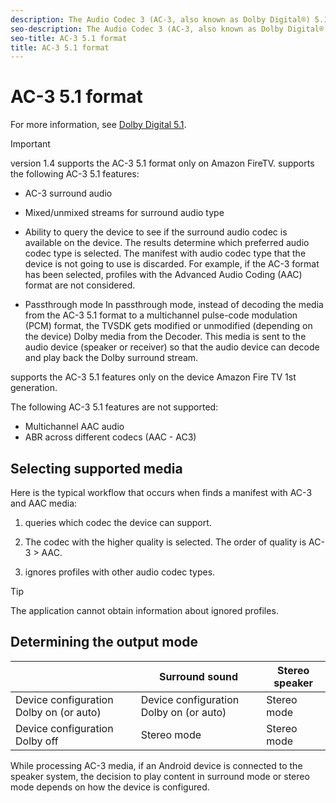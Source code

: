 ```yaml
---
description: The Audio Codec 3 (AC-3, also known as Dolby Digital®) 5.1 format, allows content providers to compress the size of multichannel audio files without impairing the sound quality. AC-3 is a 5.1 format, which means that it provides five full-bandwidth channels for a richer user experience.
seo-description: The Audio Codec 3 (AC-3, also known as Dolby Digital®) 5.1 format, allows content providers to compress the size of multichannel audio files without impairing the sound quality. AC-3 is a 5.1 format, which means that it provides five full-bandwidth channels for a richer user experience.
seo-title: AC-3 5.1 format
title: AC-3 5.1 format
---
```


# AC-3 5.1 format

For more information, see [Dolby Digital 5.1](http://www.dolby.com/us/en/technologies/dolby-digital.html).

>[!IMPORTANT]
>
>version 1.4 supports the AC-3 5.1 format only on Amazon FireTV.
supports the following AC-3 5.1 features:
* AC-3 surround audio
* Mixed/unmixed streams for surround audio type
* Ability to query the device to see if the surround audio codec is available on the device.
  The results determine which preferred audio codec type is selected. The manifest with audio codec type that the device is not going to use is discarded. For example, if the AC-3 format has been selected, profiles with the Advanced Audio Coding (AAC) format are not considered.
  
  
* Passthrough mode
  In passthrough mode, instead of decoding the media from the AC-3 5.1 format to a multichannel pulse-code modulation (PCM) format, the TVSDK gets modified or unmodified (depending on the device) Dolby media from the Decoder. This media is sent to the audio device (speaker or receiver) so that the audio device can decode and play back the Dolby surround stream.
  
  

supports the AC-3 5.1 features only on the device Amazon Fire TV 1st generation.

The following AC-3 5.1 features are not supported:
* Multichannel AAC audio
* ABR across different codecs (AAC - AC3)

## Selecting supported media

Here is the typical workflow that occurs when  finds a manifest with AC-3 and AAC media:
1. queries which codec the device can support.
1. The codec with the higher quality is selected.
   The order of quality is AC-3 &gt; AAC.
   
   
1. ignores profiles with other audio codec types.
>[!TIP]
>
>The application cannot obtain information about ignored profiles.

## Determining the output mode

<table> 
 <tgroup cols="3"> 
  <colspec colnum="1" colname="col1" colwidth="*" /> 
  <colspec colnum="2" colname="col2" colwidth="*" /> 
  <colspec colnum="3" colname="col3" colwidth="*" /> 
  <thead> 
   <tr> 
    <th colname="col1" class="entry"> </th> 
    <th colname="col2" class="entry">Surround sound</th> 
    <th colname="col3" class="entry">Stereo speaker</th> 
   </tr> 
  </thead> 
  <tbody> 
   <tr> 
    <td colname="col1">Device configuration Dolby on (or auto)</td> 
    <td colname="col2">Device configuration Dolby on (or auto)</td> 
    <td colname="col3">Stereo mode</td> 
   </tr> 
   <tr> 
    <td colname="col1">Device configuration Dolby off</td> 
    <td colname="col2">Stereo mode</td> 
    <td colname="col3">Stereo mode</td> 
   </tr> 
  </tbody> 
 </tgroup> 
</table>

While processing AC-3 media, if an Android device is connected to the speaker system, the decision to play content in surround mode or stereo mode depends on how the device is configured.

